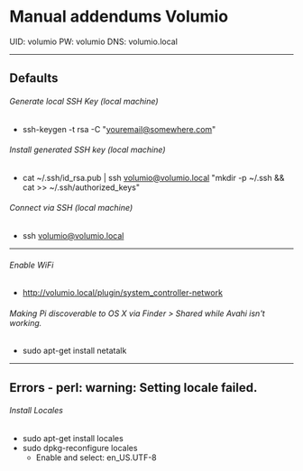 # Manual addendums Volumio
UID: volumio     PW: volumio     DNS: volumio.local

-----

## Defaults

###### Generate local SSH Key (local machine)
- ssh-keygen -t rsa -C "youremail@somewhere.com"

###### Install generated SSH key  (local machine)
- cat ~/.ssh/id_rsa.pub | ssh volumio@volumio.local "mkdir -p ~/.ssh && cat >>  ~/.ssh/authorized_keys"

###### Connect via SSH (local machine)
- ssh volumio@volumio.local

-----

###### Enable WiFi
- http://volumio.local/plugin/system_controller-network

###### Making Pi discoverable to OS X via Finder > Shared while Avahi isn't working.
- sudo apt-get install netatalk

-----

## Errors - perl: warning: Setting locale failed.

###### Install Locales
- sudo apt-get install locales
- sudo dpkg-reconfigure locales
  - Enable and select: en_US.UTF-8
